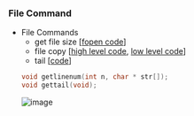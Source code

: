 
### File Command
* File Commands
   * get file size [[fopen code](https://github.com/csbyun-data/C-Pro/blob/main/chap03/FileCmd/file_size_fopen.c)]
   * file copy [[high level code](https://github.com/csbyun-data/C-Pro/blob/main/chap03/File/file_copy1.c), [low level code](https://github.com/csbyun-data/C-Pro/blob/main/chap03/FileCmd/file_copy_open.c)]
   * tail [[code](https://github.com/csbyun-data/C-Pro/blob/main/chap03/FileCmd/tail.c)]
   ```c
   void getlinenum(int n, char * str[]);
   void gettail(void);
   ```
   ![image](https://github.com/user-attachments/assets/4f5a3877-4451-4407-9fb1-49517254e0a1)

   

